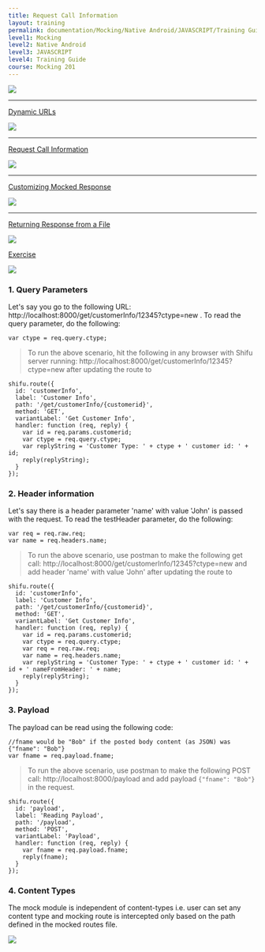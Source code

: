 ```yaml
---
title: Request Call Information
layout: training
permalink: documentation/Mocking/Native Android/JAVASCRIPT/Training Guide/Mocking 201/Request Call Information
level1: Mocking
level2: Native Android
level3: JAVASCRIPT
level4: Training Guide
course: Mocking 201
---
```

<div class="sidebar">
<div class="training-doc-link">
<div class ="training-doc-link-left">
<img class="training-doc-link-left__img" src="{{site.baseurl}}/images/training/checked.png" srcset="{{site.baseurl}}/images/training/checked%402x.png 2x, {{site.baseurl}}/images/training/checked%403x.png 3x" /><hr class="training-doc-link-left__hr training-doc-link-left__hr-completed" /></div>
<p class="training-doc-link__text">
<a class="training-doc-link__text-completed" href="./Dynamic URLs">Dynamic URLs</a></p>
</div>
<div class="training-doc-link">
<div class ="training-doc-link-left">
<img class="training-doc-link-left__img" src="{{site.baseurl}}/images/training/actived.png" srcset="{{site.baseurl}}/images/training/actived%402x.png 2x, {{site.baseurl}}/images/training/actived%403x.png 3x" /><hr class="training-doc-link-left__hr training-doc-link-left__hr-pending" /></div>
<p class="training-doc-link__text">
<a class="training-doc-link__text-current" href="./Request Call Information">Request Call Information</a></p>
</div>
<div class="training-doc-link">
<div class ="training-doc-link-left">
<img class="training-doc-link-left__img" src="{{site.baseurl}}/images/training/unread.png" srcset="{{site.baseurl}}/images/training/unread%402x.png 2x, {{site.baseurl}}/images/training/unread%403x.png 3x" /><hr class="training-doc-link-left__hr training-doc-link-left__hr-pending" /></div>
<p class="training-doc-link__text">
<a class="training-doc-link__text-pending" href="./Customizing Mocked Response">Customizing Mocked Response</a></p>
</div>
<div class="training-doc-link">
<div class ="training-doc-link-left">
<img class="training-doc-link-left__img" src="{{site.baseurl}}/images/training/unread.png" srcset="{{site.baseurl}}/images/training/unread%402x.png 2x, {{site.baseurl}}/images/training/unread%403x.png 3x" /><hr class="training-doc-link-left__hr training-doc-link-left__hr-pending" /></div>
<p class="training-doc-link__text">
<a class="training-doc-link__text-pending" href="./Returning Response from a File">Returning Response from a File</a></p>
</div>
<div class="training-doc-link">
<div class ="training-doc-link-left">
<img class="training-doc-link-left__img" src="{{site.baseurl}}/images/training/unread.png" srcset="{{site.baseurl}}/images/training/unread%402x.png 2x, {{site.baseurl}}/images/training/unread%403x.png 3x" /></div>
<p class="training-doc-link__text">
<a class="training-doc-link__text-pending" href="./Exercise">Exercise</a></p>
</div>
</div>
<div class="training-doc-nav-btn">
<a href="./Dynamic URLs"><img src="{{site.baseurl}}/images/training/btn-left.png" srcset="{{site.baseurl}}/images/training/btn-left%402x.png 2x, {{site.baseurl}}/images/training/btn-left%403x.png 3x" /></a>
</div>
<div class="training-content markdown">
<h3>1. Query Parameters</h3>
<p>Let's say you go to the following URL: http://localhost:8000/get/customerInfo/12345?ctype=new . To read the query parameter, do the following:</p>
<pre><code class="language-js">var ctype = req.query.ctype;
</code></pre>
<blockquote>
<p>To run the above scenario, hit the following in any browser with Shifu server running: http://localhost:8000/get/customerInfo/12345?ctype=new after updating the route to</p>
</blockquote>
<pre><code class="language-js">shifu.route({
  id: 'customerInfo',
  label: 'Customer Info',
  path: '/get/customerInfo/{customerid}',
  method: 'GET',
  variantLabel: 'Get Customer Info',
  handler: function (req, reply) {
    var id = req.params.customerid;
    var ctype = req.query.ctype;
    var replyString = 'Customer Type: ' + ctype + ' customer id: ' + id;
    reply(replyString);
  }
});
</code></pre>
<h3>2. Header information</h3>
<p>Let's say there is a header parameter 'name' with value 'John' is passed with the request. To read the testHeader parameter, do the following:</p>
<pre><code class="language-js">var req = req.raw.req;
var name = req.headers.name;
</code></pre>
<blockquote>
<p>To run the above scenario, use postman to make the following get call: http://localhost:8000/get/customerInfo/12345?ctype=new and add header 'name' with value 'John' after updating the route to</p>
</blockquote>
<pre><code class="language-js">shifu.route({
  id: 'customerInfo',
  label: 'Customer Info',
  path: '/get/customerInfo/{customerid}',
  method: 'GET',
  variantLabel: 'Get Customer Info',
  handler: function (req, reply) {
    var id = req.params.customerid;
    var ctype = req.query.ctype;
    var req = req.raw.req;
    var name = req.headers.name;
    var replyString = 'Customer Type: ' + ctype + ' customer id: ' + id + ' nameFromHeader: ' + name;
    reply(replyString);
  }
});
</code></pre>
<h3>3. Payload</h3>
<p>The payload can be read using the following code:</p>
<pre><code class="language-js">//fname would be &quot;Bob&quot; if the posted body content (as JSON) was {&quot;fname&quot;: &quot;Bob&quot;}
var fname = req.payload.fname;
</code></pre>
<blockquote>
<p>To run the above scenario, use postman to make the following POST call: http://localhost:8000/payload and add payload <code>{&quot;fname&quot;: &quot;Bob&quot;}</code> in the request.</p>
</blockquote>
<pre><code class="language-js">shifu.route({
  id: 'payload',
  label: 'Reading Payload',
  path: '/payload',
  method: 'POST',
  variantLabel: 'Payload',
  handler: function (req, reply) {
    var fname = req.payload.fname;
    reply(fname);
  }
});
</code></pre>
<h3>4. Content Types</h3>
<p>The mock module is independent of content-types i.e. user can set any content type and mocking route is intercepted only based on the path defined in the mocked routes file.</p>
</div>
<div class="training-doc-nav-btn">
<a href="./Customizing Mocked Response"><img src="{{site.baseurl}}/images/training/btn-right.png" srcset="{{site.baseurl}}/images/training/btn-right%402x.png 2x, {{site.baseurl}}/images/training/btn-right%403x.png 3x" /></a>
</div>

